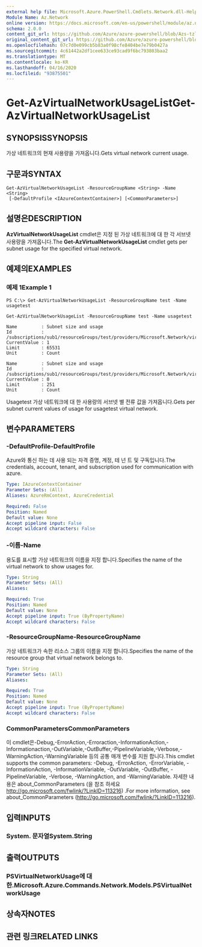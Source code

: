 ```yaml
---
external help file: Microsoft.Azure.PowerShell.Cmdlets.Network.dll-Help.xml
Module Name: Az.Network
online version: https://docs.microsoft.com/en-us/powershell/module/az.network/get-azvirtualnetworkusagelist
schema: 2.0.0
content_git_url: https://github.com/Azure/azure-powershell/blob/Azs-tzl/src/Network/Network/help/Get-AzVirtualNetworkUsageList.md
original_content_git_url: https://github.com/Azure/azure-powershell/blob/Azs-tzl/src/Network/Network/help/Get-AzVirtualNetworkUsageList.md
ms.openlocfilehash: 07c7d0e099cb5b83a0f98cfe8404be7e79b0427a
ms.sourcegitcommit: 4c61442a2df1cee633ce93cad9f6bc793803baa2
ms.translationtype: MT
ms.contentlocale: ko-KR
ms.lasthandoff: 04/16/2020
ms.locfileid: "93875501"
---
```

# <span data-ttu-id="553ac-101">Get-AzVirtualNetworkUsageList</span><span class="sxs-lookup"><span data-stu-id="553ac-101">Get-AzVirtualNetworkUsageList</span></span>

## <span data-ttu-id="553ac-102">SYNOPSIS</span><span class="sxs-lookup"><span data-stu-id="553ac-102">SYNOPSIS</span></span>
<span data-ttu-id="553ac-103">가상 네트워크의 현재 사용량을 가져옵니다.</span><span class="sxs-lookup"><span data-stu-id="553ac-103">Gets virtual network current usage.</span></span>

## <span data-ttu-id="553ac-104">구문과</span><span class="sxs-lookup"><span data-stu-id="553ac-104">SYNTAX</span></span>

```
Get-AzVirtualNetworkUsageList -ResourceGroupName <String> -Name <String>
 [-DefaultProfile <IAzureContextContainer>] [<CommonParameters>]
```

## <span data-ttu-id="553ac-105">설명은</span><span class="sxs-lookup"><span data-stu-id="553ac-105">DESCRIPTION</span></span>
<span data-ttu-id="553ac-106">**AzVirtualNetworkUsageList** cmdlet은 지정 된 가상 네트워크에 대 한 각 서브넷 사용량을 가져옵니다.</span><span class="sxs-lookup"><span data-stu-id="553ac-106">The **Get-AzVirtualNetworkUsageList** cmdlet gets per subnet usage for the specified virtual network.</span></span>

## <span data-ttu-id="553ac-107">예제의</span><span class="sxs-lookup"><span data-stu-id="553ac-107">EXAMPLES</span></span>

### <span data-ttu-id="553ac-108">예제 1</span><span class="sxs-lookup"><span data-stu-id="553ac-108">Example 1</span></span>
```
PS C:\> Get-AzVirtualNetworkUsageList -ResourceGroupName test -Name usagetest

Get-AzVirtualNetworkUsageList -ResourceGroupName test -Name usagetest

Name         : Subnet size and usage
Id           : /subscriptions/sub1/resourceGroups/test/providers/Microsoft.Network/virtualNetworks/usagetest/subnets/subnet
CurrentValue : 1
Limit        : 65531
Unit         : Count

Name         : Subnet size and usage
Id           : /subscriptions/sub1/resourceGroups/test/providers/Microsoft.Network/virtualNetworks/usagetest/subnets/subnet11
CurrentValue : 0
Limit        : 251
Unit         : Count
```

<span data-ttu-id="553ac-109">Usagetest 가상 네트워크에 대 한 사용량의 서브넷 별 전류 값을 가져옵니다.</span><span class="sxs-lookup"><span data-stu-id="553ac-109">Gets per subnet current values of usage for usagetest virtual network.</span></span>

## <span data-ttu-id="553ac-110">변수</span><span class="sxs-lookup"><span data-stu-id="553ac-110">PARAMETERS</span></span>

### <span data-ttu-id="553ac-111">-DefaultProfile</span><span class="sxs-lookup"><span data-stu-id="553ac-111">-DefaultProfile</span></span>
<span data-ttu-id="553ac-112">Azure와 통신 하는 데 사용 되는 자격 증명, 계정, 테 넌 트 및 구독입니다.</span><span class="sxs-lookup"><span data-stu-id="553ac-112">The credentials, account, tenant, and subscription used for communication with azure.</span></span>

```yaml
Type: IAzureContextContainer
Parameter Sets: (All)
Aliases: AzureRmContext, AzureCredential

Required: False
Position: Named
Default value: None
Accept pipeline input: False
Accept wildcard characters: False
```

### <span data-ttu-id="553ac-113">-이름</span><span class="sxs-lookup"><span data-stu-id="553ac-113">-Name</span></span>
<span data-ttu-id="553ac-114">용도를 표시할 가상 네트워크의 이름을 지정 합니다.</span><span class="sxs-lookup"><span data-stu-id="553ac-114">Specifies the name of the virtual network to show usages for.</span></span>

```yaml
Type: String
Parameter Sets: (All)
Aliases: 

Required: True
Position: Named
Default value: None
Accept pipeline input: True (ByPropertyName)
Accept wildcard characters: False
```

### <span data-ttu-id="553ac-115">-ResourceGroupName</span><span class="sxs-lookup"><span data-stu-id="553ac-115">-ResourceGroupName</span></span>
<span data-ttu-id="553ac-116">가상 네트워크가 속한 리소스 그룹의 이름을 지정 합니다.</span><span class="sxs-lookup"><span data-stu-id="553ac-116">Specifies the name of the resource group that virtual network belongs to.</span></span>

```yaml
Type: String
Parameter Sets: (All)
Aliases: 

Required: True
Position: Named
Default value: None
Accept pipeline input: True (ByPropertyName)
Accept wildcard characters: False
```

### <span data-ttu-id="553ac-117">CommonParameters</span><span class="sxs-lookup"><span data-stu-id="553ac-117">CommonParameters</span></span>
<span data-ttu-id="553ac-118">이 cmdlet은-Debug,-ErrorAction,-Erroraction,-InformationAction,-Informationaction,-OutVariable,-OutBuffer,-PipelineVariable,-Verbose,-WarningAction,-WarningVariable 등의 공통 매개 변수를 지원 합니다.</span><span class="sxs-lookup"><span data-stu-id="553ac-118">This cmdlet supports the common parameters: -Debug, -ErrorAction, -ErrorVariable, -InformationAction, -InformationVariable, -OutVariable, -OutBuffer, -PipelineVariable, -Verbose, -WarningAction, and -WarningVariable.</span></span> <span data-ttu-id="553ac-119">자세한 내용은 about_CommonParameters (을 참조 하세요 http://go.microsoft.com/fwlink/?LinkID=113216) .</span><span class="sxs-lookup"><span data-stu-id="553ac-119">For more information, see about_CommonParameters (http://go.microsoft.com/fwlink/?LinkID=113216).</span></span>

## <span data-ttu-id="553ac-120">입력</span><span class="sxs-lookup"><span data-stu-id="553ac-120">INPUTS</span></span>

### <span data-ttu-id="553ac-121">System. 문자열</span><span class="sxs-lookup"><span data-stu-id="553ac-121">System.String</span></span>

## <span data-ttu-id="553ac-122">출력</span><span class="sxs-lookup"><span data-stu-id="553ac-122">OUTPUTS</span></span>

### <span data-ttu-id="553ac-123">PSVirtualNetworkUsage에 대 한.</span><span class="sxs-lookup"><span data-stu-id="553ac-123">Microsoft.Azure.Commands.Network.Models.PSVirtualNetworkUsage</span></span>

## <span data-ttu-id="553ac-124">상속자</span><span class="sxs-lookup"><span data-stu-id="553ac-124">NOTES</span></span>

## <span data-ttu-id="553ac-125">관련 링크</span><span class="sxs-lookup"><span data-stu-id="553ac-125">RELATED LINKS</span></span>

